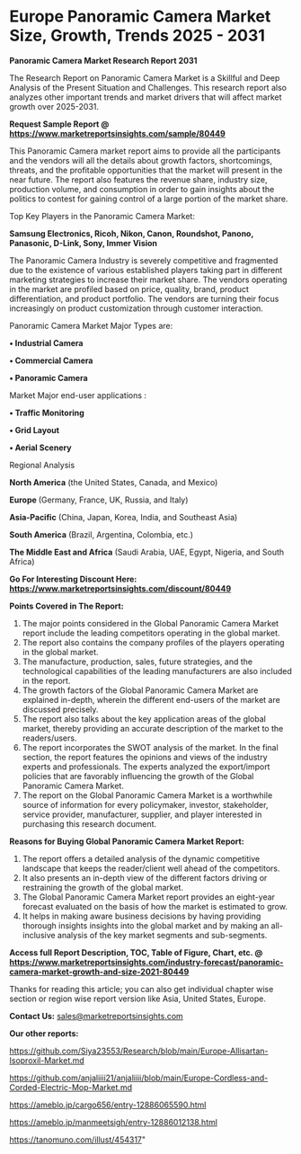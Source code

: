 # Europe Panoramic Camera Market Size, Growth, Trends 2025 - 2031

<strong>Panoramic Camera Market Research Report 2031</strong>

The Research Report on Panoramic Camera Market is a Skillful and Deep Analysis of the Present Situation and Challenges. This research report also analyzes other important trends and market drivers that will affect market growth over 2025-2031.

<strong>Request Sample Report @ <a href=https://www.marketreportsinsights.com/sample/80449>https://www.marketreportsinsights.com/sample/80449</a></strong>

This Panoramic Camera market report aims to provide all the participants and the vendors will all the details about growth factors, shortcomings, threats, and the profitable opportunities that the market will present in the near future. The report also features the revenue share, industry size, production volume, and consumption in order to gain insights about the politics to contest for gaining control of a large portion of the market share.

Top Key Players in the Panoramic Camera Market:

<strong>Samsung Electronics, Ricoh, Nikon, Canon, Roundshot, Panono, Panasonic, D-Link, Sony, Immer Vision</strong>

The Panoramic Camera Industry is severely competitive and fragmented due to the existence of various established players taking part in different marketing strategies to increase their market share. The vendors operating in the market are profiled based on price, quality, brand, product differentiation, and product portfolio. The vendors are turning their focus increasingly on product customization through customer interaction.

Panoramic Camera Market Major Types are:

<strong>• Industrial Camera

• Commercial Camera

• Panoramic Camera</strong>

Market Major end-user applications :

<strong>• Traffic Monitoring

• Grid Layout

• Aerial Scenery</strong>

Regional Analysis

</u><strong><b>North America</b></strong> (the United States, Canada, and Mexico)

<strong><b>Europe </b></strong>(Germany, France, UK, Russia, and Italy)

<strong><b>Asia-Pacific</b></strong> (China, Japan, Korea, India, and Southeast Asia)

<strong><b>South America</b></strong> (Brazil, Argentina, Colombia, etc.)

<strong><b>The Middle East and Africa</b></strong> (Saudi Arabia, UAE, Egypt, Nigeria, and South Africa)

<strong>Go For Interesting Discount Here: <a href=https://www.marketreportsinsights.com/discount/80449>https://www.marketreportsinsights.com/discount/80449</a></strong>

<strong>Points Covered in The Report:</strong>
<ol>
  <li>The major points considered in the Global Panoramic Camera Market report include the leading competitors operating in the global market.</li>
  <li>The report also contains the company profiles of the players operating in the global market.</li>
  <li>The manufacture, production, sales, future strategies, and the technological capabilities of the leading manufacturers are also included in the report.</li>
  <li>The growth factors of the Global Panoramic Camera Market are explained in-depth, wherein the different end-users of the market are discussed precisely.</li>
  <li>The report also talks about the key application areas of the global market, thereby providing an accurate description of the market to the readers/users.</li>
  <li>The report incorporates the SWOT analysis of the market. In the final section, the report features the opinions and views of the industry experts and professionals. The experts analyzed the export/import policies that are favorably influencing the growth of the Global Panoramic Camera Market.</li>
  <li>The report on the Global Panoramic Camera Market is a worthwhile source of information for every policymaker, investor, stakeholder, service provider, manufacturer, supplier, and player interested in purchasing this research document.</li>
</ol>
<strong>Reasons for Buying Global Panoramic Camera Market Report:</strong>

<ol>
  <li>The report offers a detailed analysis of the dynamic competitive landscape that keeps the reader/client well ahead of the competitors.</li>
  <li>It also presents an in-depth view of the different factors driving or restraining the growth of the global market.</li>
  <li>The Global Panoramic Camera Market report provides an eight-year forecast evaluated on the basis of how the market is estimated to grow.</li>
  <li>It helps in making aware business decisions by having providing thorough insights insights into the global market and by making an all-inclusive analysis of the key market segments and sub-segments.</li>
</ol>
<strong>Access full Report Description, TOC, Table of Figure, Chart, etc. @ <a href=https://www.marketreportsinsights.com/industry-forecast/panoramic-camera-market-growth-and-size-2021-80449>https://www.marketreportsinsights.com/industry-forecast/panoramic-camera-market-growth-and-size-2021-80449</a></strong>


Thanks for reading this article; you can also get individual chapter wise section or region wise report version like Asia, United States, Europe.

<strong>Contact Us:</strong>
sales@marketreportsinsights.com

<strong>Our other reports:</strong>

<a href=https://github.com/Siya23553/Research/blob/main/Europe-Allisartan-Isoproxil-Market.md>https://github.com/Siya23553/Research/blob/main/Europe-Allisartan-Isoproxil-Market.md</a>

<a href=https://github.com/anjaliiii21/anjaliiii/blob/main/Europe-Cordless-and-Corded-Electric-Mop-Market.md>https://github.com/anjaliiii21/anjaliiii/blob/main/Europe-Cordless-and-Corded-Electric-Mop-Market.md</a>

<a href=https://ameblo.jp/cargo656/entry-12886065590.html>https://ameblo.jp/cargo656/entry-12886065590.html</a>

<a href=https://ameblo.jp/manmeetsigh/entry-12886012138.html>https://ameblo.jp/manmeetsigh/entry-12886012138.html</a>

<a href=https://tanomuno.com/illust/454317>https://tanomuno.com/illust/454317</a>"
